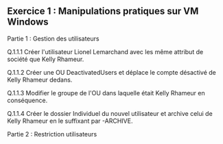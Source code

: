 ## Exercice 1 : Manipulations pratiques sur VM Windows

Partie 1 : Gestion des utilisateurs  

Q.1.1.1 Créer l'utilisateur Lionel Lemarchand avec les même attribut de société que Kelly Rhameur.  


Q.1.1.2 Créer une OU DeactivatedUsers et déplace le compte désactivé de Kelly Rhameur dedans.  


Q.1.1.3 Modifier le groupe de l'OU dans laquelle était Kelly Rhameur en conséquence.  


Q.1.1.4 Créer le dossier Individuel du nouvel utilisateur et archive celui de Kelly Rhameur en le suffixant par -ARCHIVE.  

Partie 2 : Restriction utilisateurs


